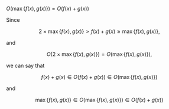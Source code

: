 $O(\max\{f(x), g(x)\}) = O(f(x) + g(x))$

Since

$$
2 \times \max\{f(x), g(x)\} > f(x) + g(x) \geq \max\{f(x), g(x)\},
$$

and 

$$
O(2 \times \max\{f(x), g(x)\}) = O(\max\{f(x), g(x)\}),
$$

we can say that

$$
f(x) + g(x) \in O(f(x) + g(x)) \in O(\max\{f(x), g(x)\})
$$

and 

$$
\max\{f(x), g(x)\} \in O(\max\{f(x), g(x)\}) \in O(f(x) + g(x))
$$
